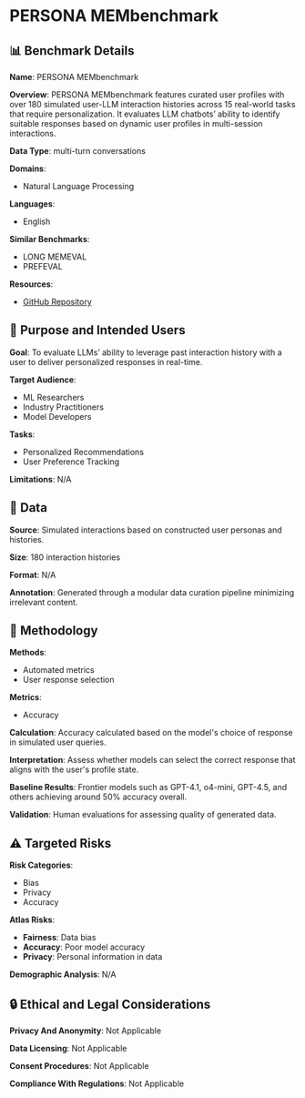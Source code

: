 # PERSONA MEMbenchmark

## 📊 Benchmark Details

**Name**: PERSONA MEMbenchmark

**Overview**: PERSONA MEMbenchmark features curated user profiles with over 180 simulated user-LLM interaction histories across 15 real-world tasks that require personalization. It evaluates LLM chatbots’ ability to identify suitable responses based on dynamic user profiles in multi-session interactions.

**Data Type**: multi-turn conversations

**Domains**:
- Natural Language Processing

**Languages**:
- English

**Similar Benchmarks**:
- LONG MEMEVAL
- PREFEVAL

**Resources**:
- [GitHub Repository](https://github.com/bowen-upenn/PersonaMem)

## 🎯 Purpose and Intended Users

**Goal**: To evaluate LLMs’ ability to leverage past interaction history with a user to deliver personalized responses in real-time.

**Target Audience**:
- ML Researchers
- Industry Practitioners
- Model Developers

**Tasks**:
- Personalized Recommendations
- User Preference Tracking

**Limitations**: N/A

## 💾 Data

**Source**: Simulated interactions based on constructed user personas and histories.

**Size**: 180 interaction histories

**Format**: N/A

**Annotation**: Generated through a modular data curation pipeline minimizing irrelevant content.

## 🔬 Methodology

**Methods**:
- Automated metrics
- User response selection

**Metrics**:
- Accuracy

**Calculation**: Accuracy calculated based on the model's choice of response in simulated user queries.

**Interpretation**: Assess whether models can select the correct response that aligns with the user's profile state.

**Baseline Results**: Frontier models such as GPT-4.1, o4-mini, GPT-4.5, and others achieving around 50% accuracy overall.

**Validation**: Human evaluations for assessing quality of generated data.

## ⚠️ Targeted Risks

**Risk Categories**:
- Bias
- Privacy
- Accuracy

**Atlas Risks**:
- **Fairness**: Data bias
- **Accuracy**: Poor model accuracy
- **Privacy**: Personal information in data

**Demographic Analysis**: N/A

## 🔒 Ethical and Legal Considerations

**Privacy And Anonymity**: Not Applicable

**Data Licensing**: Not Applicable

**Consent Procedures**: Not Applicable

**Compliance With Regulations**: Not Applicable
